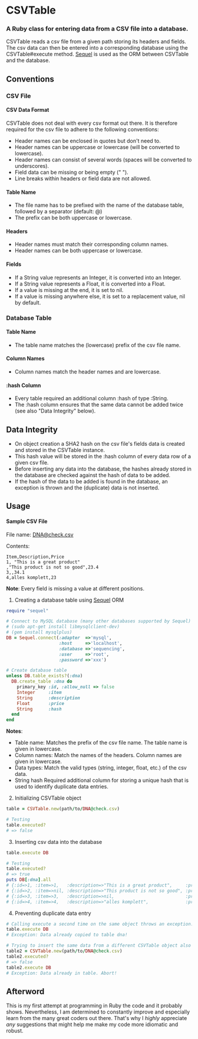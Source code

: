 # CSVTable

### A Ruby class for entering data from a CSV file into a database.

CSVTable reads a csv file from a given path storing its headers and fields.
The csv data can then be entered into a corresponding database using the CSVTable#execute method.
[Sequel](http://sequel.rubyforge.org/) is used as the ORM between CSVTable and the database.

## Conventions

### CSV File

#### CSV Data Format

CSVTable does not deal with every csv format out there.
It is therefore required for the csv file to adhere to the following conventions:

* Header names can be enclosed in quotes but don't need to.
* Header names can be uppercase or lowercase (will be converted to lowercase).
* Header names can consist of several words (spaces will be converted to underscores).
* Field data can be missing or being empty (" "). 
* Line breaks within headers or field data are not allowed. 

#### Table Name
* The file name has to be prefixed with the name of the database table, followed by a separator (default: @)
* The prefix can be both uppercase or lowercase.

#### Headers
* Header names must match their corresponding column names.
* Header names can be both uppercase or lowercase.

#### Fields
* If a String value represents an Integer, it is converted into an Integer.
* If a String value represents a Float, it is converted into a Float.
* If a value is missing at the end, it is set to nil.
* If a value is missing anywhere else, it is set to a replacement value, nil by default.




### Database Table

#### Table Name
* The table name matches the (lowercase) prefix of the csv file name.

#### Column Names
* Column names match the header names and are lowercase.

#### :hash Column
* Every table required an additional column :hash of type :String.
* The :hash column ensures that the same data cannot be added twice (see also "Data Integrity" below).


## Data Integrity

* On object creation a SHA2 hash on the csv file's fields data is created and stored in the CSVTable instance.
* This hash value will be stored in the :hash column of every data row of a given csv file.
* Before inserting any data into the database, the hashes already stored in the database are checked against the 
hash of data to be added.
* If the hash of the data to be added is found in the database, an exception is thrown and the (duplicate) data is not inserted.


## Usage

#### Sample CSV File
File name: DNA@check.csv

Contents:

```
Item,Description,Price
1, "This is a great product"
,"This product is not so good",23.4
3,,34.1
4,alles komplett,23
```

**Note**: Every field is missing a value at different positions.

1) Creating a database table using [Sequel](http://sequel.rubyforge.org/) ORM

``` ruby
require "sequel"

# Connect to MySQL database (many other databases supported by Sequel)
# (sudo apt-get install libmysqlclient-dev)
# (gem install mysqlplus)
DB = Sequel.connect(:adapter  =>'mysql', 
                    :host     =>'localhost', 
                    :database =>'sequencing', 
                    :user     =>'root', 
                    :password =>'xxx')

# Create database table
unless DB.table_exists?(:dna)
  DB.create_table :dna do
    primary_key :id, :allow_null => false
    Integer     :item
    String      :description
    Float       :price
    String      :hash
  end
end
```

**Notes**:

* Table name:   Matches the prefix of the csv file name. The table name is given in lowercase.
* Column names: Match the names of the headers. Column names are given in lowercase.
* Data types:   Match the valid types (string, integer, float, etc.) of the csv data.
* String hash   Required additional column for storing a unique hash that is used to identify duplicate data entries.


2) Initializing CSVTable object

~~~ ruby
table = CSVTable.new(path/to/DNA@check.csv)

# Testing
table.executed?
# => false
~~~


3) Inserting csv data into the database 

```ruby
table.execute DB

# Testing
table.executed?
# => true
puts DB[:dna].all
# {:id=>1, :item=>1,   :description=>"This is a great product",     :price=>nil,  :hash=>"c1fc89[...]5ef"}
# {:id=>2, :item=>nil, :description=>"This product is not so good", :price=>23.4, :hash=>"c1fc89[...]5ef"}
# {:id=>3, :item=>3,   :description=>nil,                           :price=>34.1, :hash=>"c1fc89[...]5ef"}
# {:id=>4, :item=>4,   :description=>"alles komplett",              :price=>23.0, :hash=>"c1fc89[...]5ef"}
```


4) Preventing duplicate data entry

```ruby
# Calling execute a second time on the same object throws an exception:
table.execute DB
# Exception: Data already copied to table dna!

# Trying to insert the same data from a different CSVTable object also throws an exception:
table2 = CSVTable.new(path/to/DNA@check.csv)
table2.executed?
# => false
table2.execute DB
# Exception: Data already in table. Abort!
```

## Afterword

This is my first attempt at programming in Ruby the code and it probably shows.
Nevertheless, I am determined to constantly improve and especially learn from the many great coders out there.
That's why I _highly_ appreciate _any_ suggestions that might help me make my code more idiomatic and robust.

